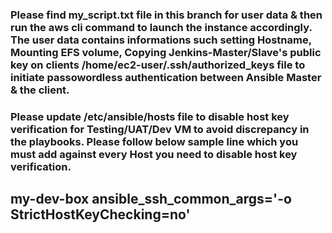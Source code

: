 ### Please find my_script.txt file in this branch for user data & then run the aws cli command to launch the instance accordingly. The user data contains informations such setting Hostname, Mounting EFS volume, Copying Jenkins-Master/Slave's public key on clients /home/ec2-user/.ssh/authorized_keys file to initiate passowordless authentication between Ansible Master & the client.

### Please update /etc/ansible/hosts file to disable host key verification for Testing/UAT/Dev VM to avoid discrepancy in the playbooks. Please follow below sample line which you must add against every Host you need to disable host key verification.

## my-dev-box ansible_ssh_common_args='-o StrictHostKeyChecking=no'



